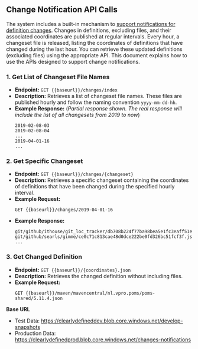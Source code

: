 ## Change Notification API Calls

The system includes a built-in mechanism to [support notifications for definition changes](https://github.com/clearlydefined/service/issues/958). Changes in definitions, excluding files, and their associated coordinates are published at regular intervals. Every hour, a changeset file is released, listing the coordinates of definitions that have changed during the last hour. You can retrieve these updated definitions (excluding files) using the appropriate API. This document explains how to use the APIs designed to support change notifications.

### 1. Get List of Changeset File Names

- **Endpoint:** `GET {{baseurl}}/changes/index`
- **Description:** Retrieves a list of changeset file names. These files are published hourly and follow the naming convention `yyyy-mm-dd-hh`.
- **Example Response:** (_Partial response shown.  The real response will include the list of all changesets from 2019 to now_)
  ```
  2019-02-08-03
  2019-02-08-04
  ...
  2019-04-01-16
  ...
  ```

### 2. Get Specific Changeset

- **Endpoint:** `GET {{baseurl}}/changes/{changeset}`
- **Description:** Retrieves a specific changeset containing the coordinates of definitions that have been changed during the specified hourly interval.
- **Example Request:**
  ```
  GET {{baseurl}}/changes/2019-04-01-16
  ```
- **Example Response:**
  ```
  git/github/ithouse/git_loc_tracker/db708b224f77ba98bea5e1fc3eaff51ee0e7fd52.json
  git/github/searls/gimme/ce0c71c813cae48d0dce222be0fd326bc51fcf3f.json
  ...
  ```

### 3. Get Changed Definition

- **Endpoint:** `GET {{baseurl}}/{coordinates}.json`
- **Description:** Retrieves the changed definition without including files.
- **Example Request:**
  ```
  GET {{baseurl}}/maven/mavencentral/nl.vpro.poms/poms-shared/5.11.4.json
  ```

**Base URL** 
- Test Data: https://clearlydefineddev.blob.core.windows.net/develop-snapshots
- Production Data: https://clearlydefinedprod.blob.core.windows.net/changes-notifications
